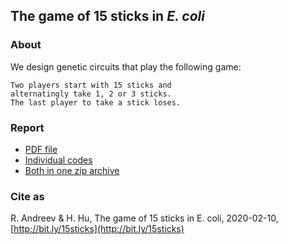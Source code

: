## The game of 15 sticks in *E. coli* 


### About

We design genetic circuits 
that play the following game:

    Two players start with 15 sticks and
    alternatingly take 1, 2 or 3 sticks.
    The last player to take a stick loses.


### Report

- [PDF file](report/15sticks.pdf)
- [Individual codes](https://github.com/numpde/ibiocomp/tree/main/code/20201231_SymBio_All)
- [Both in one zip archive](report/15sticks.zip)


### Cite as

R. Andreev & H. Hu,
The game of 15 sticks in E. coli,
2020-02-10,
[http://bit.ly/15sticks](http://bit.ly/15sticks)

